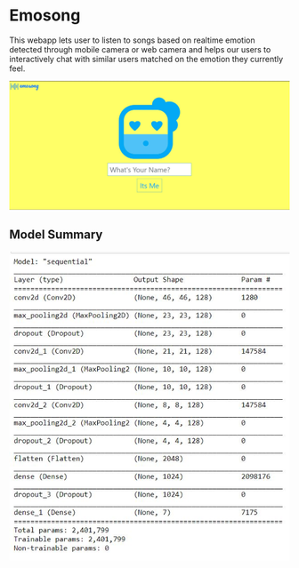 # Emosong

This webapp lets user to listen to songs based on realtime emotion detected through mobile camera or web camera and helps our users to interactively chat with similar users matched on the emotion they currently feel.

![image_0](https://github.com/RheagalFire/Images/blob/main/jk.JPG)

## Model Summary 
![image_1](https://github.com/RheagalFire/Images/blob/main/model.JPG)
